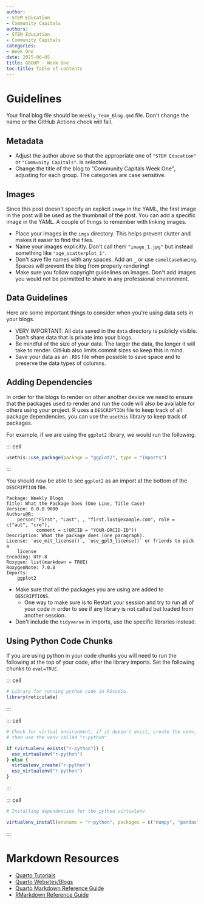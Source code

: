 ```yaml
---
author:
- STEM Education
- Community Capitals
authors:
- STEM Education
- Community Capitals
categories:
- Week One
date: 2025-06-05
title: GROUP - Week One
toc-title: Table of contents
---
```


# Guidelines

Your final blog file should be `Weekly_Team_Blog.qmd` file. Don't change
the name or the GitHub Actions check will fail.

## Metadata

-   Adjust the author above so that the appropriate one of
    `"STEM Education"` or `"Community Capitals"`. is selected.
-   Change the title of the blog to "Community Capitals Week One",
    adjusting for each group. The categories are case sensitive.

## Images

Since this post doesn't specify an explicit `image` in the YAML, the
first image in the post will be used as the thumbnail of the post. You
can add a specific image in the YAML. A couple of things to remember
with linking images.

-   Place your images in the `imgs` directory. This helps prevent
    clutter and makes it easier to find the files.
-   Name your images explicitly. Don't call them `"image_1.jpg"` but
    instead something like `"age_scatterplot_1"`.
-   Don't save file names with any spaces. Add an `_` or use
    `camelCaseNaming`. Spaces will prevent the blog from properly
    rendering!
-   Make sure you follow copyright guidelines on images. Don't add
    images you would not be permitted to share in any professional
    environment.

## Data Guidelines

Here are some important things to consider when you're using data sets
in your blogs.

-   VERY IMPORTANT: All data saved in the `data` directory is publicly
    visible. Don't share data that is private into your blogs.
-   Be mindful of the size of your data. The larger the data, the longer
    it will take to render. GitHub also limits commit sizes so keep this
    in mind.
-   Save your data as an `.RDS` file when possible to save space and to
    preserve the data types of columns.

## Adding Dependencies

In order for the blogs to render on other another device we need to
ensure that the packages used to render and run the code will also be
available for others using your project. R uses a `DESCRIPTION` file to
keep track of all package dependencies, you can use the `usethis`
library to keep track of packages.

For example, if we are using the `ggplot2` library, we would run the
following.

::: cell
``` {.r .cell-code}
usethis::use_package(package = "ggplot2", type = "Imports")
```
:::

You should now be able to see `ggplot2` as an import at the bottom of
the `DESCRIPTION` file.

    Package: Weekly Blogs
    Title: What the Package Does (One Line, Title Case)
    Version: 0.0.0.9000
    Authors@R: 
        person("First", "Last", , "first.last@example.com", role = c("aut", "cre"),
               comment = c(ORCID = "YOUR-ORCID-ID"))
    Description: What the package does (one paragraph).
    License: `use_mit_license()`, `use_gpl3_license()` or friends to pick a
        license
    Encoding: UTF-8
    Roxygen: list(markdown = TRUE)
    RoxygenNote: 7.0.0
    Imports: 
        ggplot2

-   Make sure that all the packages you are using are added to
    `DESCRIPTIONS`.
    -   One way to make sure is to Restart your session and try to run
        all of your code in order to see if any library is not called
        but loaded from another session.
-   Don't include the `tidyverse` in imports, use the specific libraries
    instead.

## Using Python Code Chunks

If you are using python in your code chunks you will need to run the
following at the top of your code, after the library imports. Set the
following chunks to `eval=TRUE`.

::: cell
``` {.r .cell-code}
# Library for running python code in RStudio.
library(reticulate)
```
:::

::: cell
``` {.r .cell-code}
# Check for virtual environment, if it doesn't exist, create the venv, if it exists
# then use the venv called "r-python"

if (virtualenv_exists("r-python")) {
  use_virtualenv("r-python")
} else {
  virtualenv_create("r-python")
  use_virtualenv("r-python")
}
```
:::

::: cell
``` {.r .cell-code}
# Installing dependencies for the python virtualenv

virtualenv_install(envname = "r-python", packages = c("numpy", "pandas", "scikit-learn"), all = TRUE)
```
:::

# Markdown Resources

-   [Quarto Tutorials](https://quarto.org/docs/guide/)
-   [Quarto Websites/Blogs](https://quarto.org/docs/websites/)
-   [Quarto Markdown Reference
    Guide](https://quarto.org/docs/authoring/markdown-basics.html)
-   [RMarkdown Reference
    Guide](https://www.rstudio.com/wp-content/uploads/2015/03/rmarkdown-reference.pdf)
